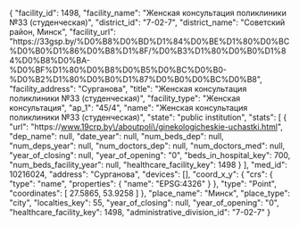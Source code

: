 {
    "facility_id": 1498,
    "facility_name": "Женская консультация поликлиники №33 (студенческая)",
    "district_id": "7-02-7",
    "district_name": "Советский район, Минск",
    "facility_url": "https:\/\/33gsp.by\/%D0%B8%D0%BD%D1%84%D0%BE%D1%80%D0%BC%D0%B0%D1%86%D0%B8%D1%8F\/%D0%B3%D1%80%D0%B0%D1%84%D0%B8%D0%BA-%D0%BF%D1%80%D0%B8%D0%B5%D0%BC%D0%B0-%D0%B2%D1%80%D0%B0%D1%87%D0%B0%D0%BC%D0%B8",
    "facility_address": "Сурганова",
    "title": "Женская консультация поликлиники №33 (студенческая)",
    "facility_type": "Женская консультация",
    "ap_1": "45\/4",
    "name": "Женская консультация поликлиники №33 (студенческая)",
    "state": "public institution",
    "stats": [
        {
            "url": "https:\/\/www.19crp.by\/aboutpoli\/ginekologicheskie-uchastki.html",
            "dep_name": null,
            "date_year": null,
            "num_beds_dep": null,
            "num_deps_year": null,
            "num_doctors_dep": null,
            "num_doctors_med": null,
            "year_of_closing": null,
            "year_of_opening": "0",
            "beds_in_hospital_key": 700,
            "num_beds_facility_year": null,
            "healthcare_facility_key": 1498
        }
    ],
    "med_id": 10216024,
    "address": "Сурганова",
    "devices": [],
    "coord_x_y": {
        "crs": {
            "type": "name",
            "properties": {
                "name": "EPSG:4326"
            }
        },
        "type": "Point",
        "coordinates": [
            27.5865,
            53.9258
        ]
    },
    "place_name": "Минск",
    "place_type": "city",
    "localties_key": 55,
    "year_of_closing": null,
    "year_of_opening": "0",
    "healthcare_facility_key": 1498,
    "administrative_division_id": "7-02-7"
}